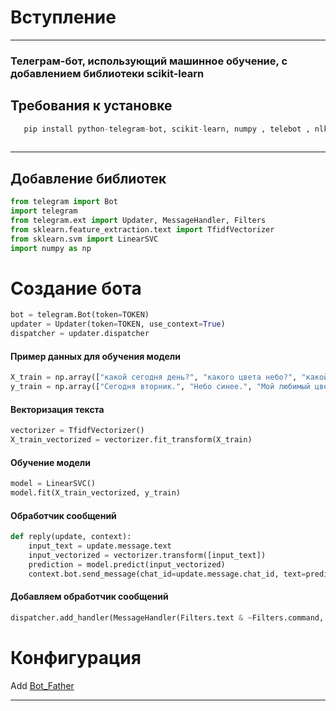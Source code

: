 # **Вступление**
___
### Телеграм-бот, использующий машинное обучение, с добавлением библиотеки scikit-learn





## Требования к установке
```python
   pip install python-telegram-bot, scikit-learn, numpy , telebot , nlk , pandas
   
```
___
## **Добавление библиотек**
```python
from telegram import Bot
import telegram
from telegram.ext import Updater, MessageHandler, Filters
from sklearn.feature_extraction.text import TfidfVectorizer
from sklearn.svm import LinearSVC
import numpy as np
``` 

# Создание бота
```python
bot = telegram.Bot(token=TOKEN)
updater = Updater(token=TOKEN, use_context=True)
dispatcher = updater.dispatcher
```

#### Пример данных для обучения модели
```python
X_train = np.array(["какой сегодня день?", "какого цвета небо?", "какой у вас любимый цвет?","Привет", "Ку", "Здравствуйте" , "Прив","Пока", "Увидимся позже", "до свидания","спасибо", "спасибо тебе", "Это очень полезно", "Спасибо за помощь", "Как дела?"])
y_train = np.array(["Сегодня вторник.", "Небо синее.", "Мой любимый цвет зелены","Здравствуйте", "Привет", "Здравствуй","Привет,Как дела?","Увидимся позже", "Хорошего дня", "Пока! Возвращайся снова","Рад помочь!", "В любое время!", "С удовольствием", "У меня все хорошо", "У меня все хорошо","Всегда рад помочь"])

```
#### Векторизация текста
```python
vectorizer = TfidfVectorizer()
X_train_vectorized = vectorizer.fit_transform(X_train)
```

#### Обучение модели
```python
model = LinearSVC()
model.fit(X_train_vectorized, y_train)
```

#### Обработчик сообщений
```python
def reply(update, context):
    input_text = update.message.text
    input_vectorized = vectorizer.transform([input_text])
    prediction = model.predict(input_vectorized)
    context.bot.send_message(chat_id=update.message.chat_id, text=prediction[0])
```

#### Добавляем обработчик сообщений
```python
dispatcher.add_handler(MessageHandler(Filters.text & ~Filters.command, reply))
```



# **Конфигурация**
Add [Bot_Father](https://t.me/botfather)
___
